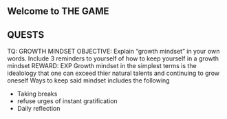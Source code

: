 ## Welcome to THE GAME
<h2> QUESTS </h2>
  TQ: GROWTH MINDSET
    OBJECTIVE: Explain “growth mindset” in your own words. Include 3 reminders to yourself of how to keep yourself in a growth mindset
    REWARD: EXP
    Growth mindset in the simplest terms is the idealology that one can exceed thier natural talents and continuing to grow oneself 
    Ways to keep said mindset includes the following
    <ul>
  <li>Taking breaks</li>
  <li>refuse urges of instant gratification</li>
  <li>Daily reflection</li>
    </ul>
